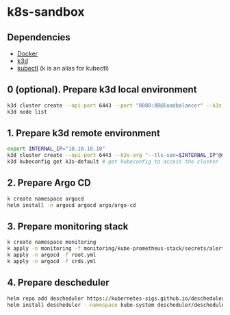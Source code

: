 # k8s-sandbox

## Dependencies

- [Docker](https://docs.docker.com/get-docker/)
- [k3d](https://k3d.io/)
- [kubectl](https://kubernetes.io/docs/tasks/tools/install-kubectl/) (k is an alias for kubectl)

## 0 (optional). Prepare k3d local environment

```bash
k3d cluster create --api-port 6443 --port "8080:80@loadbalancer" --k3s-node-label "role=agent@agent:0,1" --agents 2
k3d node list
```

## 1. Prepare k3d remote environment

```bash
export INTERNAL_IP="10.10.10.10"
k3d cluster create --api-port 6443 --k3s-arg "--tls-san=$INTERNAL_IP"@server:\* --k3s-node-label "role=agent@agent:0,1" --agents 2
k3d kubeconfig get k3s-default # get kubeconfig to access the cluster
```

## 2. Prepare Argo CD

```bash
k create namespace argocd
helm install -n argocd argocd argo/argo-cd
```

## 3. Prepare monitoring stack

```bash
k create namespace monitoring
k apply -n monitoring -f monitoring/kube-prometheus-stack/secrets/alertmanager-secrets.yml
k apply -n argocd -f root.yml
k apply -n argocd -f crds.yml
```

## 4. Prepare descheduler

```bash
helm repo add descheduler https://kubernetes-sigs.github.io/descheduler/
helm install descheduler --namespace kube-system descheduler/descheduler
```

